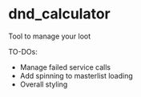 # dnd_calculator
Tool to manage your loot


TO-DOs:
- Manage failed service calls
- Add spinning to masterlist loading
- Overall styling